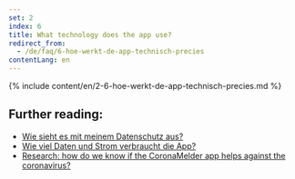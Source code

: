 ```yaml
---
set: 2
index: 6
title: What technology does the app use?
redirect_from: 
  - /de/faq/6-hoe-werkt-de-app-technisch-precies
contentLang: en
---
```

{% include content/en/2-6-hoe-werkt-de-app-technisch-precies.md %}

## Further reading:

- <a href="/{{page.lang}}/faq/2-8-hoe-zit-het-met-mijn-privacy">Wie sieht es mit meinem Datenschutz aus?</a>
- <a href="/{{page.lang}}/faq/2-2-hoeveel-data-en-stroom-gebruikt-de-app">Wie viel Daten und Strom verbraucht die App?</a>
- <a href="/{{page.lang}}/faq/3-1-onderzoek-hoe-weten-we-of-coronamelder-helpt-tegen-corona" lang="en" hreflang="en">Research: how do we know if the CoronaMelder app helps against the coronavirus?</a>

